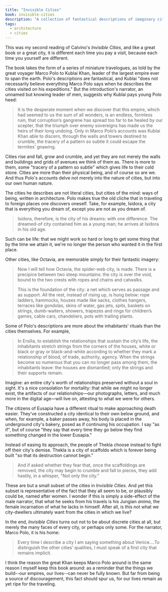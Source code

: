 ```yaml
---
title: "Invisible Cities"
book: invisible-cities
description: "A collection of fantastical descriptions of imaginary cities can nonetheless tell us the truth about ourselves."
tags:
  - architecture
  - cities
---
```


This was my second reading of Calvino's *Invisible Cities*, and like a great book or a great city, it is different each time you  pay a visit, because each time you yourself are different.

The book takes the form of a series of miniature travelogues, as told by the great voyager Marco Polo to Kublai Khan, leader of the largest empire ever to span the earth. Polo's descriptions are fantastical, and Kublai "does not necessarily believe everything Marco Polo says when he describes the cities visited on his expeditions." But the introduction's narrator, an unnamed but knowing leader of men, suggests why Kublai pays young Polo heed:

> It is the desperate moment when we discover that this empire, which had seemed to us the sum of all wonders, is an endless, formless ruin, that corruption’s gangrene has spread too far to be healed by our scepter, that the triumph over enemy sovereigns has made us the heirs of their long undoing. Only in Marco Polo’s accounts was Kublai Khan able to discern, through the walls and towers destined to crumble, the tracery of a pattern so subtle it could escape the termites’ gnawing.

Cities rise and fall, grow and crumble, and yet they are not merely the walls and buildings and grids of avenues we think of them as. There is more to them, some "tracery of a pattern so subtle" which gives life to their cold stone. Cities are more than their physical being, and of course so are we. And thus Polo's accounts delve not merely into the nature of cities, but into our own human nature.

The cities he describes are not literal cities, but cities of the mind: ways of being, written in architecture. Polo makes true the old cliche that in traveling to foreign places one discovers oneself. Take, for example, Isidora, a city that is everything you dream of, except you are not as you dream of.

> Isidora, therefore, is the city of his dreams: with one difference. The dreamed-of city contained him as a young man; he arrives at Isidora in his old age.

Such can be life: that we might work so hard or long to get some thing that by the time we attain it, we're no longer the person who wanted it in the first place.

Other cities, like Octavia, are memorable simply for their fantastic imagery:

> Now I will tell how Octavia, the spider-web city, is made. There is a precipice between two steep mountains: the city is over the void, bound to the two crests with ropes and chains and catwalks.
> 
> This is the foundation of the city: a net which serves as passage and as support. All the rest, instead of rising up, is hung below: rope ladders, hammocks, houses made like sacks, clothes hangers, terraces like gondolas, skins of water, gas jets, spits, baskets on strings, dumb-waiters, showers, trapezes and rings for children’s games, cable cars, chandeliers, pots with trailing plants.

Some of Polo's descriptions are more about the inhabitants' rituals than the cities themselves. For example,

> In Ersilia, to establish the relationships that sustain the city’s life, the inhabitants stretch strings from the corners of the houses, white or black or gray or black-and-white according to whether they mark a relationship of blood, of trade, authority, agency. When the strings become so numerous that you can no longer pass among them, the inhabitants leave: the houses are dismantled; only the strings and their supports remain.

Imagine: an entire city's worth of relationships preserved without a soul in sight. It's a nice consolation for mortality: that while we might no longer exist, the artifacts of our relationships—our photographs, letters, and much more in the digital age—will live on, attesting to what we were for others.

The citizens of Eusapia have a different ritual to make approaching death easier. They've constructed a city identical to their own below ground, and when, for example, a baker passes away, his body is placed in the underground city's bakery, posed as if continuing his occupation. I say "as if", but of course "they say that every time they go below they find something changed in the lower Eusapia."

Instead of easing its approach, the people of Thekla choose instead to fight off their city's demise. Thekla is a city of scaffolds which is forever being built "so that its destruction cannot begin."

> And if asked whether they fear that, once the scaffoldings are removed, the city may begin to crumble and fall to pieces, they add hastily, in a whisper, "Not only the city."

These are but a small subset of the cities in *Invisible Cities*. And yet this subset is representative of the fact that they all seem to be, or plausibly could be, named after women. I wonder if this is simply a side-effect of the male narrator, that what he seeks from his travels is his Jungian *anima*, the female incarnation of what he lacks in himself. After all, is this not what we city-dwellers ultimately want from the cities in which we live?

In the end, *Invisible Cities* turns out not to be about discrete cities at all, but merely the many faces of every city, or perhaps only some. For the narrator, Marco Polo, it is his home:

> Every time I describe a city I am saying something about Venice....To distinguish the other cities’ qualities, I must speak of a first city that remains implicit.

I think the reason the great Khan keeps Marco Polo around is the same reason I myself keep this book around: as a reminder that the things we build--our empires, our lives--can never be fully known. But far from being a source of discouragement, this fact should spur us, for our lives remain as yet ripe for the traveling.